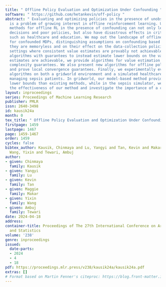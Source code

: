 ```yaml
---
title: " Offline Policy Evaluation and Optimization Under Confounding "
software: " https://github.com/hetankevin/off-policy "
abstract: " Evaluating and optimizing policies in the presence of unobserved confounders
  is a problem of growing interest in offline reinforcement learning. Using conventional
  methods for offline RL in the presence of confounding can not only lead to poor
  decisions and poor policies, but also have disastrous effects in critical applications
  such as healthcare and education. We map out the landscape of offline policy evaluation
  for confounded MDPs, distinguishing assumptions on confounding based on whether
  they are memoryless and on their effect on the data-collection policies. We characterize
  settings where consistent value estimates are provably not achievable, and provide
  algorithms with guarantees to instead estimate lower bounds on the value. When consistent
  estimates are achievable, we provide algorithms for value estimation with sample
  complexity guarantees. We also present new algorithms for offline policy improvement
  and prove local convergence guarantees. Finally, we experimentally evaluate our
  algorithms on both a gridworld environment and a simulated healthcare setting of
  managing sepsis patients. In gridworld, our model-based method provides tighter
  lower bounds than existing methods, while in the sepsis simulator, we demonstrate
  the effectiveness of our method and investigate the importance of a clustering sub-routine. "
layout: inproceedings
series: Proceedings of Machine Learning Research
publisher: PMLR
issn: 2640-3498
id: kausik24a
month: 0
tex_title: " Offline Policy Evaluation and Optimization Under Confounding "
firstpage: 1459
lastpage: 1467
page: 1459-1467
order: 1459
cycles: false
bibtex_author: Kausik, Chinmaya and Lu, Yangyi and Tan, Kevin and Makar, Maggie and
  Wang, Yixin and Tewari, Ambuj
author:
- given: Chinmaya
  family: Kausik
- given: Yangyi
  family: Lu
- given: Kevin
  family: Tan
- given: Maggie
  family: Makar
- given: Yixin
  family: Wang
- given: Ambuj
  family: Tewari
date: 2024-04-18
address:
container-title: Proceedings of The 27th International Conference on Artificial Intelligence
  and Statistics
volume: '238'
genre: inproceedings
issued:
  date-parts:
  - 2024
  - 4
  - 18
pdf: https://proceedings.mlr.press/v238/kausik24a/kausik24a.pdf
extras: []
# Format based on Martin Fenner's citeproc: https://blog.front-matter.io/posts/citeproc-yaml-for-bibliographies/
---
```

